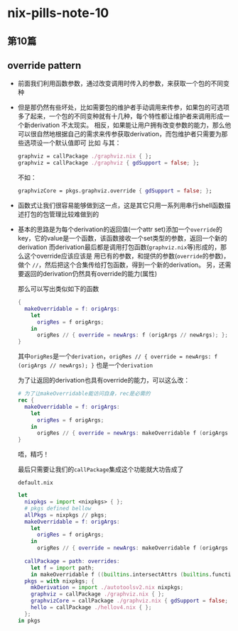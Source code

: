 # nix-pills-note-10




## 第10篇
## override pattern

- 前面我们利用函数参数，通过改变调用时传入的参数，来获取一个包的不同变种

- 但是那仍然有些坏处，比如需要包的维护者手动调用来传参，如果包的可选项多了起来，一个包的不同变种就有十几种，每个特性都让维护者来调用形成一个新derivation
  不太现实。 相反，如果能让用户拥有改变参数的能力，那么他可以很自然地根据自己的需求来传参获取derivation，而包维护者只需要为那些选项设一个默认值即可
  比如
  与其：
  ```nix
  graphviz = callPackage ./graphviz.nix { };
  graphviz = callPackage ./graphviz { gdSupport = false; };
  ```
  不如：
  ```nix
  graphvizCore = pkgs.graphviz.override { gdSupport = false; };
  ```
- 函数式让我们很容易能够做到这一点，这是其它只用一系列用串行shell函数描述打包的包管理比较难做到的

- 基本的思路是为每个derivation的返回值(一个attr set)添加一个`override`的key，它的value是一个函数，该函数接收一个set类型的参数，返回一个新的derivation
  而derivation最后都是调用打包函数(`graphviz.nix`等)形成的，那么这个override应该应该是 用已有的参数，和提供的参数(`override`的参数)，做个 `//`，然后把这个合集传给打包函数，得到一个新的derivation。 另，还需要返回的derivation仍然具有override的能力(属性)

  那么可以写出类似如下的函数
  ```nix
  {
    makeOverridable = f: origArgs:
      let 
        origRes = f origArgs;
      in 
        origRes // { override = newArgs: f (origArgs // newArgs); };
  }
  ```
  其中`origRes`是一个`derivation`，`origRes // { override = newArgs: f (origArgs // newArgs); }` 也是一个`derivation`

  为了让返回的derivation也具有override的能力，可以这么改：
  ```nix
  # 为了让makeOverridable能访问自身，rec是必需的
  rec {
    makeOverridable = f: origArgs:
      let 
        origRes = f origArgs;
      in 
        origRes // { override = newArgs: makeOverridable f (origArgs // newArgs); };
  }
  ```
  唔，精巧！

  最后只需要让我们的`callPackage`集成这个功能就大功告成了

  `default.nix`
  ```nix
  let
    nixpkgs = import <nixpkgs> { };
    # pkgs defined bellow
    allPkgs = nixpkgs // pkgs;
    makeOverridable = f: origArgs:
      let 
        origRes = f origArgs;
      in 
        origRes // { override = newArgs: makeOverridable f (origArgs // newArgs); };
 
    callPackage = path: overrides:
      let f = import path;
      in makeOverridable f ((builtins.intersectAttrs (builtins.functionArgs f) allPkgs) // overrides);
    pkgs = with nixpkgs; {
      mkDerivation = import ./autotoolsv2.nix nixpkgs;
      graphviz = callPackage ./graphviz.nix { };
      graphvizCore = callPackage ./graphviz.nix { gdSupport = false; };
      hello = callPackage ./hellov4.nix { };
    };
  in pkgs
  ```



